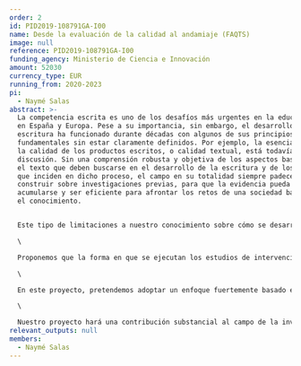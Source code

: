```yaml
---
order: 2
id: PID2019-108791GA-I00
name: Desde la evaluación de la calidad al andamiaje (FAQTS)
image: null
reference: PID2019-108791GA-I00
funding_agency: Ministerio de Ciencia e Innovación
amount: 52030
currency_type: EUR
running_from: 2020-2023
pi:
  - Naymé Salas
abstract: >-
  La competencia escrita es uno de los desafíos más urgentes en la educación
  en España y Europa. Pese a su importancia, sin embargo, el desarrollo de la
  escritura ha funcionado durante décadas con algunos de sus principios
  fundamentales sin estar claramente definidos. Por ejemplo, la esencia misma de
  la calidad de los productos escritos, o calidad textual, está todavía en
  discusión. Sin una comprensión robusta y objetiva de los aspectos basados en
  el texto que deben buscarse en el desarrollo de la escritura y de los factores
  que inciden en dicho proceso, el campo en su totalidad siempre padecerá para
  construir sobre investigaciones previas, para que la evidencia pueda realmente
  acumularse y ser eficiente para afrontar los retos de una sociedad basada en
  el conocimiento.


  Este tipo de limitaciones a nuestro conocimiento sobre cómo se desarrolla la escritura son en parte responsables de las dificultades que se han identificado en la enseñanza de la expresión escrita en la escuela. De acuerdo con algunos estudios, los docentes no están en contacto con la investigación relevante sobre la enseñanza de la escritura o los principales hallazgos sobre este campo no se difunden adecuadamente. Nos planteamos una tercera posibilidad: que los hallazgos científicos relevantes no se producen de manera tal que sean útiles para que docentes y educadores puedan derivar decisiones pedagógicas.\

  \

  Proponemos que la forma en que se ejecutan los estudios de intervención actualmente y los posteriores meta-análisis no informan las preocupaciones habituales de los educadores. Deberíamos tener en cuenta tantos matices como sea posible con respecto a la posible efectividad de una intervención, para que así asista a los docentes a tomar decisiones informadas.\

  \

  En este proyecto, pretendemos adoptar un enfoque fuertemente basado en evidencias en relación con la evaluación de la escritura a lo largo de todas las etapas educativas, utilizando los corpus de textos que los miembros del equipo de investigación han recogido en diversos proyectos de investigación, así como los textos que serán recogidos en el contexto del presente proyecto. Este objetivo de evaluación será complementado por una serie de intervenciones cuasi-experimentales en escuelas de educación primaria. El principal objetivo de estas intervenciones será evaluar su efectividad de manera que responda a las necesidades de docentes y educadores. En este sentido, el proyecto pretende explorar un enfoque metodológico que servirá para contestar preguntas habituales, del día a día que los docentes se hacen a sí mismos sobre la enseñanza de la escritura.\

  \

  Nuestro proyecto hará una contribución substancial al campo de la investigación de la enseñanza de la calidad textual, ofreciendo información detallada de un amplio grupo de características textuales en relación con otros aspectos de los textos y de sus escritores. Además, proporcionará orientaciones detalladas para la enseñanza de la escritura basada en evidencias.
relevant_outputs: null
members:
  - Naymé Salas
---
```

